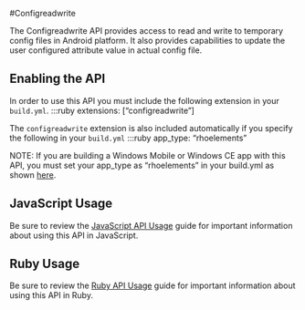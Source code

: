 #Configreadwrite
<div id="apibody" class="mt-3">
<p>The Configreadwrite API provides access to read and write to temporary config files in Android platform. It also provides capabilities to update the user configured attribute value in actual config file.</p>
<h2>Enabling the API</h2>

<p>In order to use this API you must include the following extension in your <code>build.yml</code>.
    :::ruby
    extensions: [&ldquo;configreadwrite&rdquo;]</p>

<p>The <code>configreadwrite</code> extension is also included automatically if you specify the following in your <code>build.yml</code>
    :::ruby
    app_type: &ldquo;rhoelements&rdquo;</p>

<p>NOTE: If you are building a Windows Mobile or Windows CE app with this API, you must set your app_type as &ldquo;rhoelements&rdquo; in your build.yml as shown <a href="../guide/build_config#other-build-time-settings">here</a>.</p>

<h2>JavaScript Usage</h2>

<p>Be sure to review the <a href="/guide/api_js">JavaScript API Usage</a> guide for important information about using this API in JavaScript.</p>

<h2>Ruby Usage</h2>

<p>Be sure to review the <a href="/guide/api_ruby">Ruby API Usage</a> guide for important information about using this API in Ruby.</p>

</div>